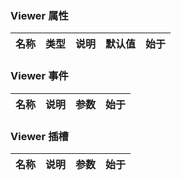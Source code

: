 ### Viewer 属性

| 名称 | 类型 | 说明 | 默认值 | 始于 |
| ---- | ---- | ---- | ------ | ---- |

### Viewer 事件

| 名称 | 说明 | 参数 | 始于 |
| ---- | ---- | ---- | ---- |

### Viewer 插槽

| 名称 | 说明 | 参数 | 始于 |
| ---- | ---- | ---- | ---- |
